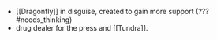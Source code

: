 - [[Dragonfly]] in disguise, created to gain more support (??? #needs_thinking)
- drug dealer for the press and [[Tundra]].